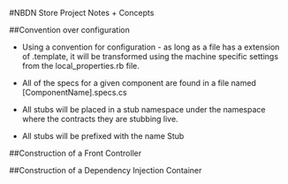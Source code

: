 #NBDN Store Project Notes + Concepts


##Convention over configuration

* Using a convention for configuration - as long as a file has a extension of .template, it will be transformed using the machine specific settings from the local_properties.rb file.

* All of the specs for a given component are found in a file named [ComponentName].specs.cs

* All stubs will be placed in a stub namespace under the namespace where the contracts they are stubbing live.

* All stubs will be prefixed with the name Stub


##Construction of a Front Controller


##Construction of a Dependency Injection Container





